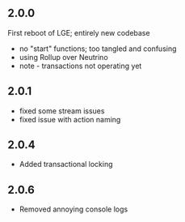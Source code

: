 ## 2.0.0

First reboot of LGE; entirely new codebase
* no "start" functions; too tangled and confusing
* using Rollup over Neutrino
* note - transactions not operating yet

## 2.0.1
* fixed some stream issues
* fixed issue with action naming

## 2.0.4
* Added transactional locking

## 2.0.6
* Removed annoying console logs

